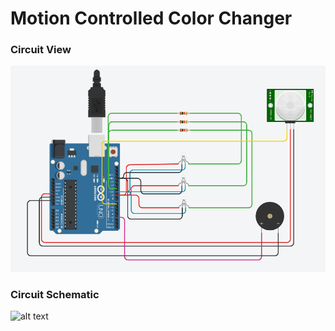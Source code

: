 # Motion Controlled Color Changer



### Circuit View
![alt text](circuit.png)

### Circuit Schematic
![alt text](image.png)

